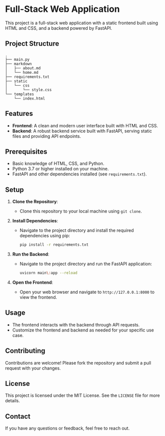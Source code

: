 # Full-Stack Web Application

This project is a full-stack web application with a static frontend built using HTML and CSS, and a backend powered by FastAPI.

## Project Structure

```
.
├── main.py
├── markdown
│   ├── about.md
│   └── home.md
├── requirements.txt
├── static
│   └── css
│       └── style.css
└── templates
    └── index.html
```

## Features

- **Frontend**: A clean and modern user interface built with HTML and CSS.
- **Backend**: A robust backend service built with FastAPI, serving static files and providing API endpoints.

## Prerequisites

- Basic knowledge of HTML, CSS, and Python.
- Python 3.7 or higher installed on your machine.
- FastAPI and other dependencies installed (see `requirements.txt`).

## Setup

1. **Clone the Repository**:
    - Clone this repository to your local machine using `git clone`.

2. **Install Dependencies**:
    - Navigate to the project directory and install the required dependencies using pip:
      ```bash
      pip install -r requirements.txt
      ```

3. **Run the Backend**:
    - Navigate to the project directory and run the FastAPI application:
      ```bash
      uvicorn main\:app --reload
      ```

4. **Open the Frontend**:
    - Open your web browser and navigate to `http://127.0.0.1:8000` to view the frontend.

## Usage

- The frontend interacts with the backend through API requests.
- Customize the frontend and backend as needed for your specific use case.

## Contributing

Contributions are welcome! Please fork the repository and submit a pull request with your changes.

## License

This project is licensed under the MIT License. See the `LICENSE` file for more details.

## Contact

If you have any questions or feedback, feel free to reach out.

